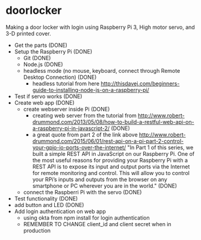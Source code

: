 # doorlocker

Making a door locker with login using Raspberry Pi 3, High motor servo, and 3-D printed cover.

- Get the parts (DONE)
- Setup the Raspberry Pi (DONE)
  - Git (DONE)
  - Node.js (DONE)
  - headless mode (no mouse, keyboard, connect through Remote Desktop Connection) (DONE)
    - headless tutorial from here http://thisdavej.com/beginners-guide-to-installing-node-js-on-a-raspberry-pi/
- Test if servo works (DONE)
- Create web app (DONE)
  - create webserver inside Pi (DONE)
    - creating web server from the tutorial from http://www.robert-drummond.com/2013/05/08/how-to-build-a-restful-web-api-on-a-raspberry-pi-in-javascript-2/ (DONE)
    - a great quote from part 2 of the link above http://www.robert-drummond.com/2015/06/01/rest-api-on-a-pi-part-2-control-your-gpio-io-ports-over-the-internet/ "In Part 1 of this series, we built a simple REST API in JavaScript on our Raspberry Pi.
One of the most useful reasons for providing your Raspberry Pi with a REST API is to expose its input and output ports via the Internet for remote monitoring and control. This will allow you to control your RPi’s inputs and outputs from the browser on any smartphone or PC wherever you are in the world." (DONE)
  - connect the Raspberri Pi with the servo (DONE)
- Test functionality (DONE)
- add button and LED (DONE)
- Add login authentication on web app
	- using okta from npm install for login authentication
	- REMEMBER TO CHANGE client_id and client secret when in production
